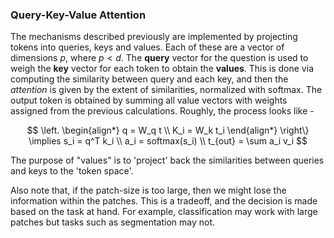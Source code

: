 ### Query-Key-Value Attention

The mechanisms described previously are implemented by projecting tokens into queries, keys and values. Each of these are a vector of dimensions $p$, where $p < d$. The **query** vector for the question is used to weigh the **key** vector for each token to obtain the **values**. This is done via computing the similarity between query and each key, and then the *attention* is given by the extent of similarities, normalized with softmax. The output token is obtained by summing all value vectors with weights assigned from the previous calculations. Roughly, the process looks like -

$$
\left. 
\begin{align*}
q = W_q t \\ 
K_i = W_k t_i 
\end{align*}
\right\} \implies s_i = q^T k_i \\ 
a_i = softmax(s_i) \\
t_{out} = \sum a_i v_i
$$

The purpose of "values" is to 'project' back the similarities between queries and keys to the 'token space'. 

Also note that, if the patch-size is too large, then we might lose the information within the patches. This is a tradeoff, and the decision is made based on the task at hand. For example, classification may work with large patches but tasks such as segmentation may not.




